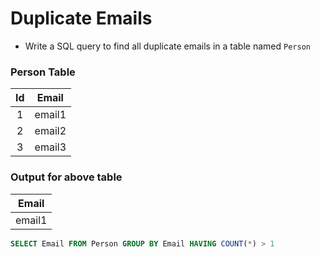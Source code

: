 # Duplicate Emails
* Write a SQL query to find all duplicate emails in a table named `Person`

### Person Table
| Id    | Email      |
|:-----:|:----------:|
| 1     | email1     |
| 2     | email2     |
| 3     | email3     |

### Output for above table
| Email      |
|:----------:|
| email1     |


```sql
SELECT Email FROM Person GROUP BY Email HAVING COUNT(*) > 1
```